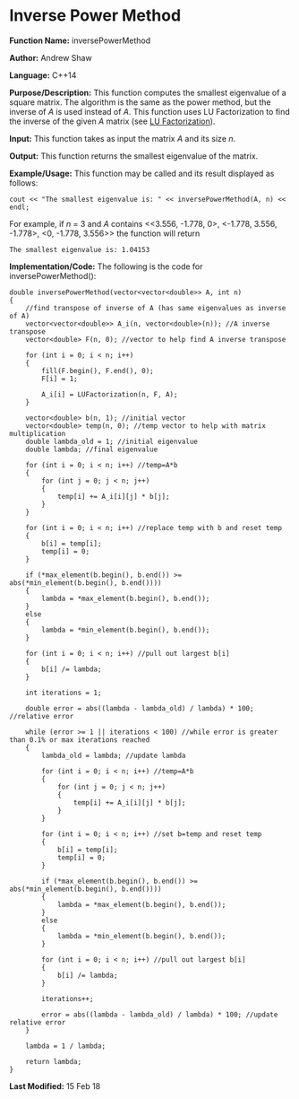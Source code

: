 # Inverse Power Method

**Function Name:** inversePowerMethod

**Author:** Andrew Shaw

**Language:** C++14

**Purpose/Description:** This function computes the smallest eigenvalue of a square matrix. The algorithm is the same as the power method, but the inverse of *A* is used instead of *A*. This function uses LU Factorization to find the inverse of the given *A* matrix (see [LU Factorization](https://andrewshaw15.github.io/MATH-5620/HW-2/LU-Factorization)).

**Input:** This function takes as input the matrix *A* and its size *n*.

**Output:** This function returns the smallest eigenvalue of the matrix.

**Example/Usage:** This function may be called and its result displayed as follows:
~~~~
cout << "The smallest eigenvalue is: " << inversePowerMethod(A, n) << endl;
~~~~
For example, if *n* = 3 and *A* contains <<3.556, -1.778, 0>, <-1.778, 3.556, -1.778>, <0, -1.778, 3.556>> the function will return
~~~~
The smallest eigenvalue is: 1.04153
~~~~
**Implementation/Code:** The following is the code for inversePowerMethod():
~~~~
double inversePowerMethod(vector<vector<double>> A, int n)
{
	//find transpose of inverse of A (has same eigenvalues as inverse of A)
	vector<vector<double>> A_i(n, vector<double>(n)); //A inverse transpose
	vector<double> F(n, 0); //vector to help find A inverse transpose

	for (int i = 0; i < n; i++)
	{
		fill(F.begin(), F.end(), 0);
		F[i] = 1;

		A_i[i] = LUFactorization(n, F, A);
	}

	vector<double> b(n, 1); //initial vector
	vector<double> temp(n, 0); //temp vector to help with matrix multiplication
	double lambda_old = 1; //initial eigenvalue
	double lambda; //final eigenvalue

	for (int i = 0; i < n; i++) //temp=A*b
	{
		for (int j = 0; j < n; j++)
		{
			temp[i] += A_i[i][j] * b[j];
		}
	}

	for (int i = 0; i < n; i++) //replace temp with b and reset temp
	{
		b[i] = temp[i];
		temp[i] = 0;
	}

	if (*max_element(b.begin(), b.end()) >= abs(*min_element(b.begin(), b.end())))
	{
		lambda = *max_element(b.begin(), b.end());
	}
	else
	{
		lambda = *min_element(b.begin(), b.end());
	}

	for (int i = 0; i < n; i++) //pull out largest b[i]
	{
		b[i] /= lambda;
	}

	int iterations = 1;

	double error = abs((lambda - lambda_old) / lambda) * 100; //relative error

	while (error >= 1 || iterations < 100) //while error is greater than 0.1% or max iterations reached
	{
		lambda_old = lambda; //update lambda

		for (int i = 0; i < n; i++) //temp=A*b
		{
			for (int j = 0; j < n; j++)
			{
				temp[i] += A_i[i][j] * b[j];
			}
		}

		for (int i = 0; i < n; i++) //set b=temp and reset temp
		{
			b[i] = temp[i];
			temp[i] = 0;
		}

		if (*max_element(b.begin(), b.end()) >= abs(*min_element(b.begin(), b.end())))
		{
			lambda = *max_element(b.begin(), b.end());
		}
		else
		{
			lambda = *min_element(b.begin(), b.end());
		}

		for (int i = 0; i < n; i++) //pull out largest b[i]
		{
			b[i] /= lambda;
		}

		iterations++;

		error = abs((lambda - lambda_old) / lambda) * 100; //update relative error
	}
	
	lambda = 1 / lambda;

	return lambda;
}
~~~~
**Last Modified:** 15 Feb 18
